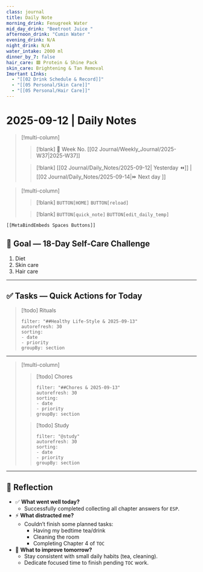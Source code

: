 ```yaml
---
class: journal
title: Daily Note
morning_drink: Fenugreek Water
mid_day_drink: "Beetroot Juice "
afternoon_drink: "Cumin Water "
evening_drink: N/A
night_drink: N/A
water_intake: 2000 ml
dinner_by_7: false
hair_care: 🟩 Protein & Shine Pack
skin_care: Brightening & Tan Removal
Imortant LInks:
  - "[[02 Drink Schedule & Record]]"
  - "[[05 Personal/Skin Care]]"
  - "[[05 Personal/Hair Care]]"
---
```

# 2025-09-12 | Daily Notes

> [!multi-column]
> 
>> [!blank]
>> 📅 Week No. [[02 Journal/Weekly_Journal/2025-W37|2025-W37]]
>
>> [!blank]
>> [[02 Journal/Daily_Notes/2025-09-12| Yesterday ⏪]] |  [[02 Journal/Daily_Notes/2025-09-14|⏩ Next day ]]

> [!multi-column]
>
>> [!blank]
>> `BUTTON[HOME]` 
>> `BUTTON[reload]`
>
>> [!blank]
>> `BUTTON[quick_note]` 
>> `BUTTON[edit_daily_temp]` 
 
 ```meta-bind-embed
 [[MetaBindEmbeds Spaces Buttons]]
 ```


## 🎯 Goal — 18-Day Self-Care Challenge

1. Diet
2. Skin care
3. Hair care

---

## ✅ Tasks — Quick Actions for Today

> [!todo] Rituals
> ```todoist
> filter: "##Healthy Life-Style & 2025-09-13"
> autorefresh: 30
> sorting:  
> - date
> - priority
> groupBy: section
> ```


---

> [!multi-column]
> 
>> [!todo] Chores
>> ```todoist
>> filter: "##Chores & 2025-09-13"
>> autorefresh: 30
>> sorting:  
>> - date
>> - priority
>> groupBy: section
>> ```
>
>> [!todo] Study
>> ```todoist
>> filter: "@study"
>> autorefresh: 30
>> sorting:  
>> - date
>> - priority
>> groupBy: section
>> ```

---

## 📓 Reflection

- ✅ **What went well today?**    
    - Successfully completed collecting all chapter answers for `ESP`.        
- ⚡ **What distracted me?**    
    - Couldn’t finish some planned tasks:        
        - Having my bedtime tea/drink            
        - Cleaning the room            
        - Completing Chapter 4 of `TOC`            
- 🎯 **What to improve tomorrow?**    
    - Stay consistent with small daily habits (tea, cleaning).        
    - Dedicate focused time to finish pending `TOC` work.